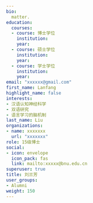 ```yaml
---
bio: 
  matter.
education:
  courses:
  - course: 博士学位
    institution: 
    year: 
  - course: 硕士学位
    institution: 
    year: 
  - course: 学士学位
    institution: 
    year: 
email: "xxxxxx@gmail.com"
first_name: Lanfang
highlight_name: false
interests:
- 汉语认知神经科学
- 双语研究
- 语言学习的脑机制
last_name: Liu
organizations:
- name: xxxxxxx
  url: "xxxxxxx"
role: 15级博士
social:
- icon: envelope
  icon_pack: fas
  link: mailto:xxxxx@bnu.edu.cn
superuser: true
title: 刘兰芳
user_groups:
- Alumni
weight: 150
---
```

